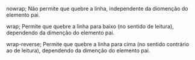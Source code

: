 nowrap; Não permite que quebre a linha, independente da diomenção do elemento pai.

wrap; Permite que quebre a linha para baixo (no sentido de leitura), dependendo da dimenção do elemento pai.

wrap-reverse; Permite que quebre a linha para cima (no sentido contrário ao de leitura), dependendo da dimenção do elemento pai.